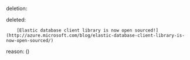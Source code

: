 deletion:

deleted:

		[Elastic database client library is now open sourced!](http://azure.microsoft.com/blog/elastic-database-client-library-is-now-open-sourced/)

reason: ()

